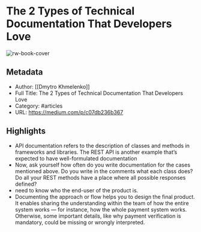 # The 2 Types of Technical Documentation That  Developers Love

![rw-book-cover](https://readwise-assets.s3.amazonaws.com/static/images/article0.00998d930354.png)

## Metadata
- Author: [[Dmytro Khmelenko]]
- Full Title: The 2 Types of Technical Documentation That  Developers Love
- Category: #articles
- URL: https://medium.com/p/c07db236b367

## Highlights
- API documentation refers to the description of classes and methods in frameworks and libraries. The REST API is another example that’s expected to have well-formulated documentation
- Now, ask yourself how often do you write documentation for the cases mentioned above. Do you write in the comments what each class does? Do all your REST methods have a place where all possible responses defined?
- need to know who the end-user of the product is.
- Documenting the approach or flow helps you to design the final product. It enables sharing the understanding within the team of how the entire system works — for instance, how the whole payment system works. Otherwise, some important details, like why payment verification is mandatory, could be missing or wrongly interpreted.

